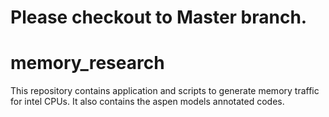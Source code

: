 # Please checkout to Master branch.

# memory_research
This repository contains application and scripts to generate memory traffic for intel CPUs.
It also contains the aspen models annotated codes.

